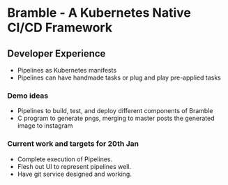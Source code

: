 # Bramble - A Kubernetes Native CI/CD Framework

## Developer Experience

- Pipelines as Kubernetes manifests
- Pipelines can have handmade tasks or plug and play pre-applied tasks

### Demo ideas

- Pipelines to build, test, and deploy different components of Bramble
- C program to generate pngs, merging to master posts the generated image to instagram

### Current work and targets for 20th Jan

- Complete execution of Pipelines.
- Flesh out UI to represent pipelines well.
- Have git service designed and working.
